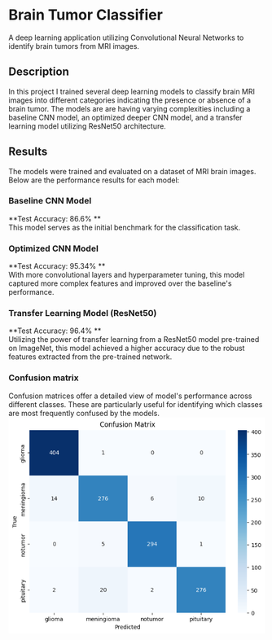 # Brain Tumor Classifier
A deep learning application utilizing Convolutional Neural Networks to identify brain tumors from MRI images.

## Description
In this project I trained several deep learning models to classify brain MRI images into different categories indicating the presence or absence of a brain tumor. The models are are having varying complexities including a baseline CNN model, an optimized deeper CNN model, and a transfer learning model utilizing ResNet50 architecture.

## Results
The models were trained and evaluated on a dataset of MRI brain images. Below are the performance results for each model:

### Baseline CNN Model  
**Test Accuracy: 86.6%  **  
This model serves as the initial benchmark for the classification task.

### Optimized CNN Model  
**Test Accuracy: 95.34%  **    
With more convolutional layers and hyperparameter tuning, this model captured more complex features and improved over the baseline's performance.

### Transfer Learning Model (ResNet50)  
**Test Accuracy: 96.4%  **  
Utilizing the power of transfer learning from a ResNet50 model pre-trained on ImageNet, this model achieved a higher accuracy due to the robust features extracted from the pre-trained network.

### Confusion matrix  
Confusion matrices offer a detailed view of model's performance across different classes. These are particularly useful for identifying which classes are most frequently confused by the models.  
![](confusion_matrix.png)
